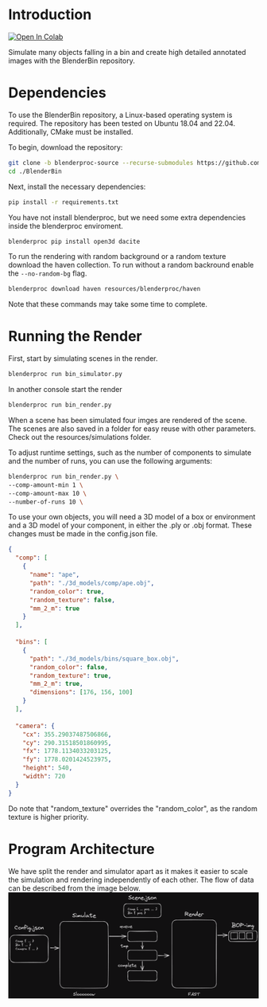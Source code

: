 # Introduction

[![Open In Colab](https://colab.research.google.com/assets/colab-badge.svg)](https://colab.research.google.com/github/hansaskov/BlenderBin/blob/master/examples/colab.ipynb)

Simulate many objects falling in a bin and create high detailed annotated images with the BlenderBin repository.

# Dependencies

To use the BlenderBin repository, a Linux-based operating system is required. The repository has been tested on Ubuntu 18.04 and 22.04. Additionally, CMake must be installed.

To begin, download the repository:

```bash
git clone -b blenderproc-source --recurse-submodules https://github.com/hansaskov/BlenderBin.git
cd ./BlenderBin
```

Next, install the necessary dependencies:

```bash
pip install -r requirements.txt
```

You have not install blenderproc, but we need some extra dependencies inside the blenderproc enviroment.

```bash
blenderproc pip install open3d dacite
```

To run the rendering with random background or a random texture download the haven collection. To run without a random backround enable the `--no-random-bg` flag.

```bash
blenderproc download haven resources/blenderproc/haven
```

Note that these commands may take some time to complete.

# Running the Render

First, start by simulating scenes in the render.

```bash
blenderproc run bin_simulator.py
```

In another console start the render

```bash
blenderproc run bin_render.py
```

When a scene has been simulated four imges are rendered of the scene. The scenes are also saved in a folder for easy reuse with other parameters. Check out the resources/simulations folder.

To adjust runtime settings, such as the number of components to simulate and the number of runs, you can use the following arguments:

```bash
blenderproc run bin_render.py \
--comp-amount-min 1 \
--comp-amount-max 10 \
--number-of-runs 10 \
```

To use your own objects, you will need a 3D model of a box or environment and a 3D model of your component, in either the .ply or .obj format. These changes must be made in the config.json file.

```json
{
  "comp": [
    {
      "name": "ape",
      "path": "./3d_models/comp/ape.obj",
      "random_color": true,
      "random_texture": false,
      "mm_2_m": true
    }
  ],

  "bins": [
    {
      "path": "./3d_models/bins/square_box.obj",
      "random_color": false,
      "random_texture": true,
      "mm_2_m": true,
      "dimensions": [176, 156, 100]
    }
  ],

  "camera": {
    "cx": 355.29037487506866,
    "cy": 290.31518501860995,
    "fx": 1778.1134033203125,
    "fy": 1778.0201424523975,
    "height": 540,
    "width": 720
  }
}
```

Do note that "random_texture" overrides the "random_color", as the random texture is higher priority.

# Program Architecture

We have split the render and simulator apart as it makes it easier to scale the simulation and rendering independently of each other. The flow of data can be described from the image below.
![Dataflow](images/BlenderBin-dataflow.png)
